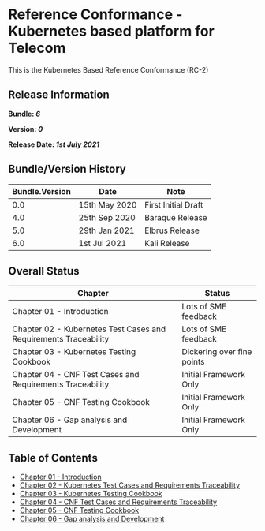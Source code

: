 # Reference Conformance - Kubernetes based platform for Telecom

This is the Kubernetes Based Reference Conformance (RC-2)

## Release Information
**Bundle: _6_**

**Version: _0_**

**Release Date: _1st July 2021_**

## Bundle/Version History

| Bundle.Version    | Date          | Note
| ---               | ---           | ---                   |
| 0.0               | 15th May 2020 | First Initial Draft   |
| 4.0               | 25th Sep 2020 | Baraque Release       |
| 5.0               | 29th Jan 2021 | Elbrus Release        |
| 6.0               | 1st Jul 2021  | Kali Release          |


## Overall Status

| Chapter | Status |
| --- | --- |
| Chapter 01 - Introduction                                                 | Lots of SME feedback       |
| Chapter 02 - Kubernetes Test Cases and Requirements Traceability          | Lots of SME feedback       |
| Chapter 03 - Kubernetes Testing Cookbook                                  | Dickering over fine points |
| Chapter 04 - CNF Test Cases and Requirements Traceability                 | Initial Framework Only     |
| Chapter 05 - CNF Testing Cookbook                                         | Initial Framework Only     |
| Chapter 06 - Gap analysis and Development                                 | Initial Framework Only     |

## Table of Contents
* [Chapter 01 - Introduction](chapters/chapter01.md)
* [Chapter 02 - Kubernetes Test Cases and Requirements Traceability](chapters/chapter02.md)
* [Chapter 03 - Kubernetes Testing Cookbook](chapters/chapter03.md)
* [Chapter 04 - CNF Test Cases and Requirements Traceability](chapters/chapter04.md)
* [Chapter 05 - CNF Testing Cookbook](chapters/chapter05.md)
* [Chapter 06 - Gap analysis and Development](chapters/chapter06.md)
